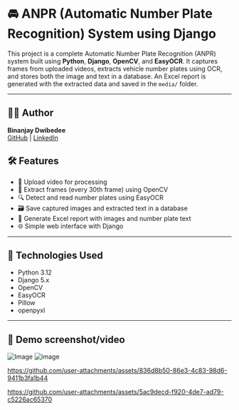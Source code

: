 # 🚘 ANPR (Automatic Number Plate Recognition) System using Django

This project is a complete Automatic Number Plate Recognition (ANPR) system built using **Python**, **Django**, **OpenCV**, and **EasyOCR**. It captures frames from uploaded videos, extracts vehicle number plates using OCR, and stores both the image and text in a database. An Excel report is generated with the extracted data and saved in the `media/` folder.

---
## 🙋‍♂️ Author

**Binanjay Dwibedee**   
[GitHub](https://github.com/BinanjayDwibedee/ANPR-Automatic-Number-Plate-Recognition-) | [LinkedIn](https://www.linkedin.com/in/binanjaydwibedee/)


## 🛠 Features

- 🎥 Upload video for processing
- 📸 Extract frames (every 30th frame) using OpenCV
- 🔍 Detect and read number plates using EasyOCR
- 🗃 Save captured images and extracted text in a database
- 📄 Generate Excel report with images and number plate text
- 🌐 Simple web interface with Django

---

## 🚀 Technologies Used

- Python 3.12
- Django 5.x
- OpenCV
- EasyOCR
- Pillow
- openpyxl

---





## 📸 Demo screenshot/video

![Image](https://github.com/user-attachments/assets/d5f993c6-23d4-4c80-891c-6090e0f8a957)
![image](https://github.com/user-attachments/assets/d1807537-6cea-4079-858a-eb8d9902bfb6)


https://github.com/user-attachments/assets/836d8b50-86e3-4c83-98d6-9411b3fa1b44



https://github.com/user-attachments/assets/5ac9decd-f920-4de7-ad79-c5226ac65370




